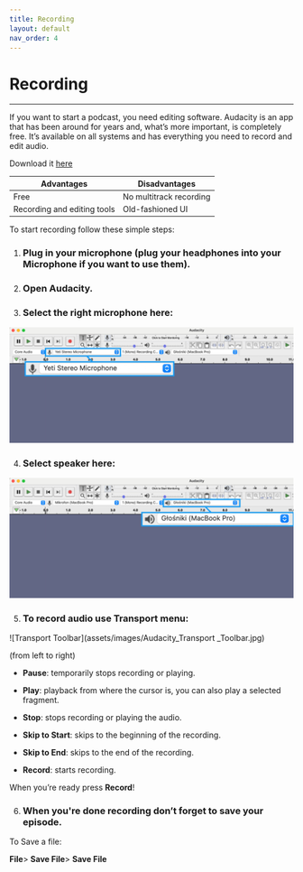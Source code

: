 ```yaml
---
title: Recording 
layout: default
nav_order: 4
---
```


# Recording 
---

If you want to start a podcast, you need editing software. Audacity is an app that has been around for years and, what’s more important, is completely free.  It’s available on all systems and has everything you need to record and edit audio.

Download it [here](https://www.audacityteam.org/download/)


 

| Advantages| Disadvantages |
| --------- |-------------- |
| Free      | No multitrack recording |
| Recording and editing tools | Old-fashioned UI |



 

To start recording follow these simple steps: 

1. ### Plug in your microphone (plug your headphones into your Microphone if you want to use them).

2. ### Open Audacity.

3. ### Select the right microphone here: 
![Select Micrphone](assets/images/Audacity_microphone.jpeg)



4. ### Select speaker here:
![Select Speaker](assets/images/Audacity_speaker.jpeg)

 
5. ### To record audio use Transport menu:
![Transport Toolbar](assets/images/Audacity_Transport _Toolbar.jpg)



(from left to right)

- **Pause**: temporarily stops recording or playing.

- **Play**: playback from where the cursor is, you can also play a selected fragment.

- **Stop**: stops recording or playing the audio.

- **Skip to Start**: skips to the beginning of the recording.

- **Skip to End**: skips to the end of the recording.

- **Record**: starts recording. 

 

When you’re ready press **Record**!

 

6. ### When you're done recording don’t forget to save your episode.

To Save a file: 

**File**> **Save File**> **Save File**